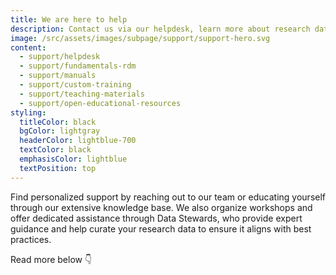 ```yaml
---
title: We are here to help
description: Contact us via our helpdesk, learn more about research data management, browse our manuals and teaching materials or join our trainings.
image: /src/assets/images/subpage/support/support-hero.svg
content: 
  - support/helpdesk
  - support/fundamentals-rdm
  - support/manuals
  - support/custom-training
  - support/teaching-materials
  - support/open-educational-resources
styling:
  titleColor: black
  bgColor: lightgray
  headerColor: lightblue-700
  textColor: black
  emphasisColor: lightblue
  textPosition: top
--- 
```


Find personalized support by reaching out to our team or educating yourself through our extensive knowledge base.
We also organize workshops and offer dedicated assistance through Data Stewards, who provide expert guidance and help curate your research data to ensure it aligns with best practices.

Read more below 👇
